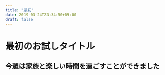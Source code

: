 ```yaml
---
title: "最初"
date: 2019-03-24T23:34:50+09:00
draft: false
---
```


# 最初のお試しタイトル

## 今週は家族と楽しい時間を過ごすことができました


